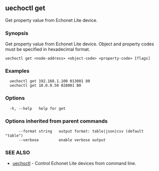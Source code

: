 ## uechoctl get

Get property value from Echonet Lite device.

### Synopsis

Get property value from Echonet Lite device. Object and property codes must be specified in hexadecimal format.

```
uechoctl get <node-address> <object-code> <property-code> [flags]
```

### Examples

```
  uechoctl get 192.168.1.100 013001 80
  uechoctl get 10.0.0.50 028001 B0
```

### Options

```
  -h, --help   help for get
```

### Options inherited from parent commands

```
      --format string   output format: table|json|csv (default "table")
      --verbose         enable verbose output
```

### SEE ALSO

* [uechoctl](uechoctl.md)	 - Control Echonet Lite devices from command line.

